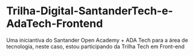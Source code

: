 # Trilha-Digital-SantanderTech-e-AdaTech-Frontend
 Uma iniciantiva do Santander Open Academy + ADA Tech para a área de tecnologia, neste caso, estou participando da Trilha Tech em Front-end
